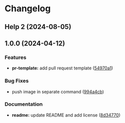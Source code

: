 # Changelog

## Help 2 (2024-08-05)

## 1.0.0 (2024-04-12)


### Features

* **pr-template:** add pull request template ([54970a1](https://github.com/SchweizerischeBundesbahnen/netzgrafik-editor-backend/commit/54970a1d272be6942e951e94f1ca5c1f510ceaf9))


### Bug Fixes

* push image in separate command ([994a4cb](https://github.com/SchweizerischeBundesbahnen/netzgrafik-editor-backend/commit/994a4cb9cabceda9830d2071a0a6e33904165b49))


### Documentation

* **readme:** update README and add license ([8d34770](https://github.com/SchweizerischeBundesbahnen/netzgrafik-editor-backend/commit/8d34770a2d45dc2b4f844905f68364ece767c6af))
